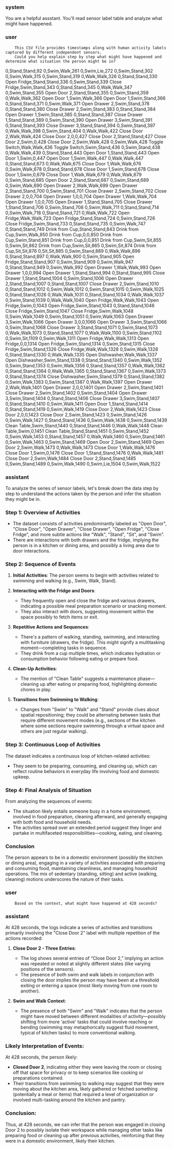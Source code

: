 ### system
You are a helpful assstant. You'll read sensor label table and analyze what might have happened.
### user

        This CSV file provides timestamps along with human activity labels captured by different independent sensors.
        Could you help explain step by step what might have happened and determine what situation the person might be in?
    
0,Stand,Stand,92
0,Swim,Walk,261
0,Swim,Lie,272
0,Swim,Stand,302
0,Swim,Walk,315
0,Swim,Stand,319
0,Walk,Walk,326
0,Stand,Stand,330
Open Fridge,Stand,Stand,336
0,Swim,Stand,339
Close Fridge,Swim,Stand,343
0,Stand,Stand,345
0,Walk,Walk,347
0,Swim,Stand,355
Open Door 2,Stand,Stand,355
0,Swim,Stand,359
0,Walk,Walk,362
Open Door 1,Swim,Walk,366
Open Door 1,Swim,Stand,366
0,Stand,Stand,371
0,Swim,Walk,371
Open Drawer 2,Swim,Stand,378
0,Stand,Stand,380
Close Drawer 2,Swim,Stand,383
0,Stand,Stand,384
Open Drawer 1,Swim,Stand,385
0,Stand,Stand,387
Close Drawer 1,Stand,Stand,389
0,Swim,Stand,390
Open Drawer 3,Swim,Stand,391
0,Stand,Stand,393
Close Drawer 3,Stand,Stand,394
0,Swim,Stand,397
0,Walk,Walk,398
0,Swim,Stand,404
0,Walk,Walk,422
Close Door 2,Walk,Walk,424
Close Door 2,0,0,427
Close Door 2,Stand,Stand,427
Close Door 2,Swim,0,428
Close Door 2,Swim,Walk,428
0,Swim,Walk,428
Toggle Switch,Walk,Walk,436
Toggle Switch,Swim,Stand,436
0,Swim,Stand,438
0,Walk,Walk,439
0,Stand,Stand,443
Open Door 1,Stand,Stand,443
Open Door 1,Swim,0,447
Open Door 1,Swim,Walk,447
0,Walk,Walk,447
0,Stand,Stand,673
0,Walk,Walk,675
Close Door 1,Walk,Walk,676
0,Swim,Walk,678
0,Stand,Stand,678
Close Door 1,Swim,Stand,678
Close Door 1,Swim,0,679
Close Door 1,Walk,Walk,679
0,Walk,Walk,679
0,Swim,Stand,685
Open Door 2,Stand,Stand,687
0,Swim,Stand,689
0,Swim,Walk,690
Open Drawer 2,Walk,Walk,699
Open Drawer 2,Stand,Stand,700
0,Swim,Stand,701
Close Drawer 2,Swim,Stand,702
Close Drawer 2,0,0,704
Open Drawer 1,0,0,704
Open Drawer 1,Walk,Walk,704
Open Drawer 1,0,0,705
Open Drawer 1,Stand,Stand,705
Close Drawer 1,Stand,Stand,706
0,Swim,Stand,708
0,Swim,Walk,711
0,Stand,Stand,714
0,Swim,Walk,718
0,Stand,Stand,721
0,Walk,Walk,722
Open Fridge,Walk,Walk,723
Open Fridge,Stand,Stand,724
0,Swim,Stand,726
Close Fridge,Swim,Stand,733
0,Stand,Stand,735
0,Swim,Walk,747
0,Stand,Stand,749
Drink from Cup,Stand,Stand,843
Drink from Cup,Swim,Walk,850
Drink from Cup,0,0,850
Drink from Cup,Swim,Stand,851
Drink from Cup,0,0,851
Drink from Cup,Swim,Sit,855
0,Swim,Sit,862
Drink from Cup,Swim,Sit,865
0,Swim,Sit,874
Drink from Cup,Sit,Sit,876
0,Sit,Sit,885
0,Swim,Stand,889
0,Walk,Walk,896
0,Stand,Stand,897
0,Walk,Walk,900
0,Swim,Stand,905
Open Fridge,Stand,Stand,907
0,Swim,Stand,909
0,Swim,Walk,947
0,Stand,Stand,949
0,Swim,Walk,992
Open Drawer 1,Walk,Walk,993
Open Drawer 1,0,0,994
Open Drawer 1,Stand,Stand,994
0,Stand,Stand,995
Close Drawer 1,Stand,Stand,1004
0,Swim,Stand,1006
Open Drawer 2,Stand,Stand,1007
0,Stand,Stand,1007
Close Drawer 2,Swim,Stand,1010
0,Stand,Stand,1012
0,Swim,Walk,1012
0,Swim,Stand,1015
0,Swim,Walk,1025
0,Stand,Stand,1026
0,Walk,Walk,1031
0,Stand,Stand,1034
0,Walk,Walk,1037
0,Swim,Stand,1039
0,Walk,Walk,1040
Open Fridge,Walk,Walk,1043
Open Fridge,Swim,0,1043
Open Fridge,Swim,Stand,1043
0,Stand,Stand,1046
Close Fridge,Swim,Stand,1047
Close Fridge,Swim,Walk,1048
0,Swim,Walk,1049
0,Swim,Stand,1051
0,Swim,Walk,1063
Open Drawer 3,Swim,Walk,1066
Open Drawer 3,0,0,1066
Open Drawer 3,Swim,Stand,1066
0,Swim,Stand,1068
Close Drawer 3,Stand,Stand,1071
0,Swim,Stand,1073
0,Walk,Walk,1073
0,Stand,Stand,1077
0,Walk,Walk,1100
0,Swim,Stand,1102
0,Swim,Sit,1109
0,Swim,Walk,1311
Open Fridge,Walk,Walk,1313
Open Fridge,0,0,1314
Open Fridge,Swim,Stand,1314
0,Swim,Stand,1315
Close Fridge,Swim,Stand,1326
Close Fridge,Walk,Walk,1328
0,Swim,Walk,1328
0,Stand,Stand,1330
0,Walk,Walk,1335
Open Dishwasher,Walk,Walk,1337
Open Dishwasher,Swim,Stand,1338
0,Stand,Stand,1340
0,Swim,Walk,1352
0,Swim,Stand,1353
0,Swim,Walk,1356
0,Stand,Stand,1357
0,Walk,Walk,1362
0,Stand,Stand,1364
0,Walk,Walk,1365
0,Stand,Stand,1367
0,Swim,Walk,1373
0,Stand,Stand,1374
Close Dishwasher,Swim,Stand,1379
0,Stand,Stand,1382
0,Swim,Walk,1383
0,Swim,Stand,1387
0,Walk,Walk,1397
Open Drawer 2,Walk,Walk,1401
Open Drawer 2,0,0,1401
Open Drawer 2,Swim,Stand,1401
Close Drawer 2,Swim,Stand,1402
0,Swim,Stand,1404
Open Drawer 3,Swim,Stand,1404
0,Stand,Stand,1406
Close Drawer 3,Swim,Stand,1407
0,Stand,Stand,1410
0,Swim,Walk,1411
Open Door 1,Stand,Stand,1414
0,Stand,Stand,1419
0,Swim,Walk,1419
Close Door 2,Walk,Walk,1423
Close Door 2,0,0,1423
Close Door 2,Swim,Stand,1423
0,Swim,Stand,1426
0,Swim,Walk,1427
0,Stand,Stand,1436
0,Swim,Walk,1438
0,Swim,Stand,1439
Clean Table,Swim,Stand,1440
0,Stand,Stand,1446
0,Walk,Walk,1448
Clean Table,Swim,0,1451
Clean Table,Stand,Stand,1451
0,Swim,Stand,1452
0,Swim,Walk,1453
0,Stand,Stand,1457
0,Walk,Walk,1460
0,Swim,Stand,1461
0,Swim,Walk,1463
0,Swim,Stand,1469
Open Door 2,Swim,Stand,1469
Open Door 2,Swim,Walk,1473
0,Walk,Walk,1473
Close Door 1,Walk,Walk,1476
Close Door 1,Swim,0,1476
Close Door 1,Stand,Stand,1476
0,Walk,Walk,1481
Close Door 2,Swim,Walk,1484
Close Door 2,Stand,Stand,1485
0,Swim,Stand,1489
0,Swim,Walk,1490
0,Swim,Lie,1504
0,Swim,Walk,1522

### assistant
To analyze the series of sensor labels, let's break down the data step by step to understand the actions taken by the person and infer the situation they might be in.

### Step 1: Overview of Activities
- The dataset consists of activities predominantly labeled as "Open Door", "Close Door", "Open Drawer", "Close Drawer", "Open Fridge", "Close Fridge", and more subtle actions like "Walk", "Stand", "Sit", and "Swim".
- There are interactions with both drawers and the fridge, implying the person is in a kitchen or dining area, and possibly a living area due to door interactions.

### Step 2: Sequence of Events
1. **Initial Activities**: The person seems to begin with activities related to swimming and walking (e.g., Swim, Walk, Stand).
2. **Interacting with the Fridge and Doors**:
   - They frequently open and close the fridge and various drawers, indicating a possible meal preparation scenario or snacking moment. 
   - They also interact with doors, suggesting movement within the space possibly to fetch items or exit.
  
3. **Repetitive Actions and Sequences**:
   - There's a pattern of walking, standing, swimming, and interacting with furniture (drawers, the fridge). This might signify a multitasking moment—completing tasks in sequence.
   - They drink from a cup multiple times, which indicates hydration or consumption behavior following eating or prepare food.

4. **Clean-Up Activities**: 
   - The mention of "Clean Table" suggests a maintenance phase—cleaning up after eating or preparing food, highlighting domestic chores in play.

5. **Transitions from Swimming to Walking**: 
   - Changes from "Swim" to "Walk" and "Stand" provide clues about spatial repositioning; they could be alternating between tasks that require different movement modes (e.g., sections of the kitchen where some sections require swimming through a virtual space and others are just regular walking).

### Step 3: Continuous Loop of Activities
The dataset indicates a continuous loop of kitchen-related activities: 
- They seem to be preparing, consuming, and cleaning up, which can reflect routine behaviors in everyday life involving food and domestic upkeep.
  
### Step 4: Final Analysis of Situation
From analyzing the sequences of events:
- The situation likely entails someone busy in a home environment, involved in food preparation, cleaning afterward, and generally engaging with both food and household needs. 
- The activities spread over an extended period suggest they linger and partake in multifaceted responsibilities—cooking, eating, and cleaning.

### Conclusion
The person appears to be in a domestic environment (possibly the kitchen or dining area), engaging in a variety of activities associated with preparing and consuming food, maintaining cleanliness, and managing household operations. The mix of sedentary (standing, sitting) and active (walking, cleaning) motions underscores the nature of their tasks.
### user

        Based on the context, what might have happened at 428 seconds?
    
### assistant
At 428 seconds, the logs indicate a series of activities and transitions primarily involving the "Close Door 2" label with multiple repetition of the actions recorded:

1. **Close Door 2 - Three Entries**:
   - The log shows several entries of “Close Door 2,” implying an action was repeated or noted at slightly different states (like varying positions of the sensors).
   - The presence of both swim and walk labels in conjunction with closing the door implies the person may have been at a threshold exiting or entering a space (most likely moving from one room to another).

2. **Swim and Walk Context**: 
   - The presence of both "Swim" and "Walk" indicates that the person might have moved between different modalities of activity—possibly shifting from more 'active' tasks that could involve reaching or bending (swimming may metaphorically suggest fluid movement, typical of kitchen tasks) to more conventional walking.

### Likely Interpretation of Events:
At 428 seconds, the person likely:
- **Closed Door 2**, indicating either they were leaving the room or closing off that space for privacy or to keep scenarios like cooking or preparations contained.
- Their transitions from swimming to walking may suggest that they were moving about the kitchen area, likely gathered or fetched something (potentially a meal or items) that required a level of organization or involved multi-tasking around the kitchen and pantry.

### Conclusion:
Thus, at 428 seconds, we can infer that the person was engaged in closing Door 2 to possibly isolate their workspace while managing other tasks like preparing food or cleaning up after previous activities, reinforcing that they were in a domestic environment, likely their kitchen.
